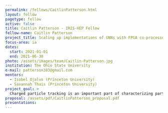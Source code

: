 ```yaml
---
permalink: /fellows/CaitlinPatterson.html
layout: fellow
pagetype: fellow
active: false
title: Caitlin Patterson - IRIS-HEP Fellow
fellow-name: Caitlin Patterson
project_title: Scaling up implementations of GNNs with FPGA co-processors for charged particle track reconstruction
focus-area: ia
dates:
  start: 2021-01-01
  end: 2021-06-30
photo: /assets/images/team/Caitlin-Patterson.jpg
institution: The Ohio State University
e-mail: patterson383@gmail.com
mentors:
  - Isobel Ojalvo (Princeton University)
  - Savannah Thais (Princeton University)
project_goal: >
  Charged particle tracking is an important part of characterizing particles produced in colliders. Tracking algorithms are very computationally expensive and scale poorly with the number of hits. The upcoming run of high-luminosity the LHC will feature an increase in collision rate, leading to more data production than ever before. It is therefore advantageous to implement these algorithms using FPGAs, which have lower latency and higher energy efficiency than CPUs. This project proposes building on the work of Aneesh Heintz by scaling up graph neural network implementations co-processed on FPGAs.
proposal: /assets/pdf/CaitlinPatterson_proposal.pdf
presentations:
---
```

